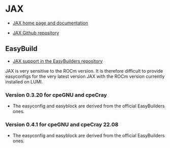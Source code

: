 # JAX

  - [JAX home page and documentation](https://jax.readthedocs.io/en/latest/)

  - [JAX Github repository](https://github.com/google/jax)


## EasyBuild

  - [JAX support in the EasyBuilders repository](https://github.com/easybuilders/easybuild-easyconfigs/tree/main/easybuild/easyconfigs/j/jax)

JAX is very sensitive to the ROCm version. It is therefore difficult to provide
easyconfigs for the very latest version JAX with the ROCm version currently
installed on LUMI.

### Version 0.3.20 for cpeGNU and cpeCray

  - The easyconfig and easyblock are derived from the official EasyBuilders ones.

### Version 0.4.1 for cpeGNU and cpeCray 22.08

  - The easyconfig and easyblock are derived from the official EasyBuilders ones.